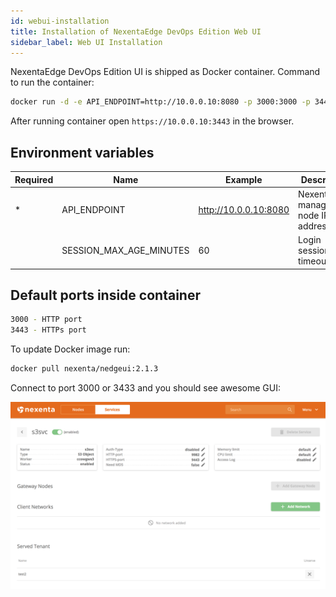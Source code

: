 ```yaml
---
id: webui-installation
title: Installation of NexentaEdge DevOps Edition Web UI
sidebar_label: Web UI Installation
---
```


NexentaEdge DevOps Edition UI is shipped as Docker container.
Command to run the container:

```bash
docker run -d -e API_ENDPOINT=http://10.0.0.10:8080 -p 3000:3000 -p 3443:3443 nexenta/nedgeui:2.1.3
```
After running container open `https://10.0.0.10:3443` in the browser.

## Environment variables
| Required | Name | Example | Description |
|----------|------|---------|-------------|             
| * | API_ENDPOINT | http://10.0.0.10:8080 | NexentaEdge management node IP address |
|   | SESSION_MAX_AGE_MINUTES | 60 | Login session timeout |

## Default ports inside container
```bash
3000 - HTTP port
3443 - HTTPs port
```

To update Docker image run:

```bash
docker pull nexenta/nedgeui:2.1.3
```

Connect to port 3000 or 3433 and you should see awesome GUI:

![fig1: awesome_gui](https://raw.githubusercontent.com/Nexenta/edge-dev/master/images/nedgeui-s3svc.png)
